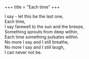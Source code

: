 +++
title = "Each time"
+++

I say - let this be the last one,  
Each time,  
I say farewell to the sun and the breeze,  
Something sprouts from deep within,  
Each time something pulsates within.  
No more I say and I still breathe,  
No more I say and I still laugh,  
I can never not be.
